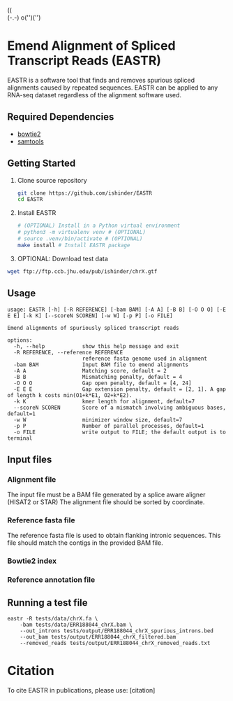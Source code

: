  (\(\
 (-.-)
o('')('')

# Emend Alignment of Spliced Transcript Reads (EASTR)
EASTR is a software tool that finds and removes spurious spliced alignments caused by repeated sequences. 
EASTR can be applied to any RNA-seq dataset regardless of the alignment software used.

<!-- TODO: Give a quick sentence or two to explain what this should do/give you. -->
## Required Dependencies

- [bowtie2](https://github.com/BenLangmead/bowtie2)
- [samtools](https://github.com/samtools/samtools)

## Getting Started

1. Clone source repository

	```bash
	git clone https://github.com/ishinder/EASTR
	cd EASTR
	```

2. Install EASTR
	```bash
	# (OPTIONAL) Install in a Python virtual environment
	# python3 -m virtualenv venv # (OPTIONAL)
	# source .venv/bin/activate # (OPTIONAL)
	make install # Install EASTR package
	```

3. OPTIONAL: Download test data
  ```bash
  wget ftp://ftp.ccb.jhu.edu/pub/ishinder/chrX.gtf
  ```

## Usage
```shell
usage: EASTR [-h] [-R REFERENCE] [-bam BAM] [-A A] [-B B] [-O O O] [-E E E] [-k K] [--scoreN SCOREN] [-w W] [-p P] [-o FILE]

Emend alignments of spuriously spliced transcript reads

options:
  -h, --help            show this help message and exit
  -R REFERENCE, --reference REFERENCE
                        reference fasta genome used in alignment
  -bam BAM              Input BAM file to emend alignments
  -A A                  Matching score, default = 2
  -B B                  Mismatching penalty, default = 4
  -O O O                Gap open penalty, default = [4, 24]
  -E E E                Gap extension penalty, default = [2, 1]. A gap of length k costs min(O1+k*E1, O2+k*E2).
  -k K                  kmer length for alignment, default=7
  --scoreN SCOREN       Score of a mismatch involving ambiguous bases, default=1
  -w W                  minimizer window size, default=7
  -p P                  Number of parallel processes, default=1
  -o FILE               write output to FILE; the default output is to terminal
```

## Input files

### Alignment file
The input file must be a BAM file generated by a splice aware aligner (HISAT2 or STAR)
The alignment file should be sorted by coordinate.

### Reference fasta file 
The reference fasta file is used to obtain flanking intronic sequences. 
This file should match the contigs in the provided BAM file.

### Bowtie2 index 


### Reference annotation file



## Running a test file


<!-- TODO: Explain what output you are expected to see and brief explanation -->
```shell
eastr -R tests/data/chrX.fa \
    -bam tests/data/ERR188044_chrX.bam \
    --out_introns tests/output/ERR188044_chrX_spurious_introns.bed
    --out_bam tests/output/ERR188044_chrX_filtered.bam
    --removed_reads tests/output/ERR188044_chrX_removed_reads.txt
```

# Citation
To cite EASTR in publications, please use:
[citation]

